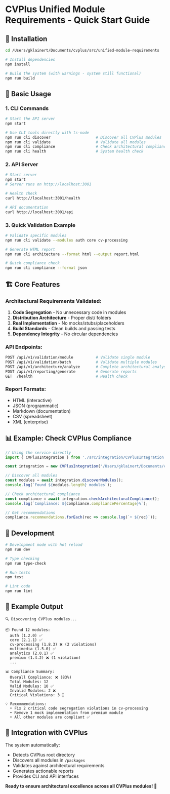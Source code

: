 # CVPlus Unified Module Requirements - Quick Start Guide

## 🚀 Installation

```bash
cd /Users/gklainert/Documents/cvplus/src/unified-module-requirements

# Install dependencies
npm install

# Build the system (with warnings - system still functional)
npm run build
```

## 🎯 Basic Usage

### **1. CLI Commands**

```bash
# Start the API server
npm start

# Use CLI tools directly with ts-node
npm run cli discover                    # Discover all CVPlus modules
npm run cli validate                    # Validate all modules
npm run cli compliance                  # Check architectural compliance
npm run cli health                      # System health check
```

### **2. API Server**

```bash
# Start server
npm start
# Server runs on http://localhost:3001

# Health check
curl http://localhost:3001/health

# API documentation
curl http://localhost:3001/api
```

### **3. Quick Validation Example**

```bash
# Validate specific modules
npm run cli validate --modules auth core cv-processing

# Generate HTML report
npm run cli architecture --format html --output report.html

# Quick compliance check
npm run cli compliance --format json
```

## 🏗️ Core Features

### **Architectural Requirements Validated:**

1. **Code Segregation** - No unnecessary code in modules
2. **Distribution Architecture** - Proper dist/ folders
3. **Real Implementation** - No mocks/stubs/placeholders
4. **Build Standards** - Clean builds and passing tests
5. **Dependency Integrity** - No circular dependencies

### **API Endpoints:**

```bash
POST /api/v1/validation/module          # Validate single module
POST /api/v1/validation/batch           # Validate multiple modules
POST /api/v1/architecture/analyze       # Complete architectural analysis
POST /api/v1/reporting/generate         # Generate reports
GET  /health                            # Health check
```

### **Report Formats:**
- HTML (interactive)
- JSON (programmatic)
- Markdown (documentation)
- CSV (spreadsheet)
- XML (enterprise)

## 📊 Example: Check CVPlus Compliance

```typescript
// Using the service directly
import { CVPlusIntegration } from './src/integration/CVPlusIntegration';

const integration = new CVPlusIntegration('/Users/gklainert/Documents/cvplus');

// Discover all modules
const modules = await integration.discoverModules();
console.log(`Found ${modules.length} modules`);

// Check architectural compliance
const compliance = await integration.checkArchitecturalCompliance();
console.log(`Compliance: ${compliance.compliancePercentage}%`);

// Get recommendations
compliance.recommendations.forEach(rec => console.log(`• ${rec}`));
```

## 🔧 Development

```bash
# Development mode with hot reload
npm run dev

# Type checking
npm run type-check

# Run tests
npm test

# Lint code
npm run lint
```

## 📝 Example Output

```
🔍 Discovering CVPlus modules...

📦 Found 12 modules:
  auth (1.2.0) ✅
  core (2.1.1) ✅
  cv-processing (1.8.3) ❌ (2 violations)
  multimedia (1.5.0) ✅
  analytics (2.0.1) ✅
  premium (1.4.2) ❌ (1 violation)
  ...

📊 Compliance Summary:
  Overall Compliance: ❌ (83%)
  Total Modules: 12
  Valid Modules: 10 ✅
  Invalid Modules: 2 ❌
  Critical Violations: 3 🔴

💡 Recommendations:
  • Fix 2 critical code segregation violations in cv-processing
  • Remove 1 mock implementation from premium module
  • All other modules are compliant ✅
```

## 🎯 Integration with CVPlus

The system automatically:
- Detects CVPlus root directory
- Discovers all modules in `/packages`
- Validates against architectural requirements
- Generates actionable reports
- Provides CLI and API interfaces

**Ready to ensure architectural excellence across all CVPlus modules! 🚀**